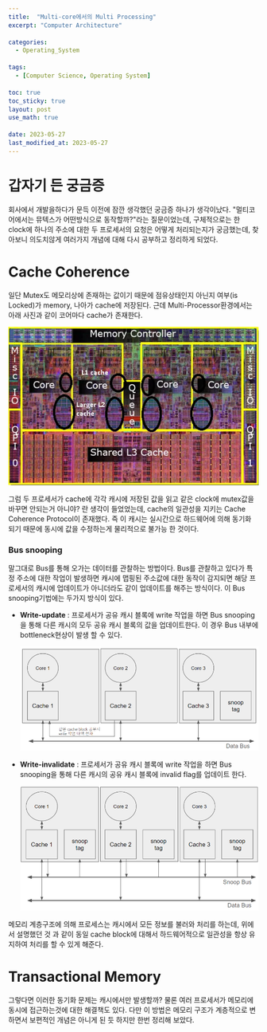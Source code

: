 ```yaml
---
title:  "Multi-core에서의 Multi Processing"
excerpt: "Computer Architecture"

categories:
  - Operating_System

tags:
  - [Computer Science, Operating System]

toc: true
toc_sticky: true
layout: post
use_math: true
 
date: 2023-05-27
last_modified_at: 2023-05-27
---
```


# 갑자기 든 궁금증

회사에서 개발을하다가 문득 이전에 잠깐 생각했던 궁금증 하나가 생각이났다. "멀티코어에서는 뮤텍스가 어떤방식으로 동작할까?"라는 질문이었는데, 구체적으로는 한 clock에 하나의 주소에 대한 두 프로세서의 요청은 어떻게 처리되는지가 궁금했는데, 찾아보니 의도치않게 여러가지 개념에 대해 다시 공부하고 정리하게 되었다.

# Cache Coherence

일단 Mutex도 메모리상에 존재하는 값이기 때문에 점유상태인지 아닌지 여부(is Locked)가 memory, 나아가 cache에 저장된다. 근데 Multi-Processor환경에서는 아래 사진과 같이 코어마다 cache가 존재한다.

![cpu 구조](/assets/img/cache.png)

그럼 두 프로세서가 cache에 각각 캐시에 저장된 값을 읽고 같은 clock에 mutex값을 바꾸면 안되는거 아니야? 란 생각이 들었었는데, cache의 일관성을 지키는 Cache Coherence Protocol이 존재했다. 즉 이 캐시는 실시간으로 하드웨어에 의해 동기화 되기 때문에 동시에 값을 수정하는게 물리적으로 불가능 한 것이다.

### **Bus snooping**

말그대로 Bus를 통해 오가는 데이터를 관찰하는 방법이다. Bus를 관찰하고 있다가 특정 주소에 대한 작업이 발생하면 캐시에 맵핑된 주소값에 대한 동작이 감지되면 해당 프로세서의 캐시에 업데이트가 아니더라도 같이 업데이트를 해주는 방식이다. 이 Bus snooping기법에는 두가지 방식이 있다.

- **Write-update** : 프로세서가 공유 캐시 블록에 write 작업을 하면 Bus snooping을 통해 다른 캐시의 모두 공유 캐시 블록의 값을 업데이트한다. 이 경우 Bus 내부에 bottleneck현상이 발생 할 수 있다.

  ![Write-update](/assets/img/BusSnooping_write.png)

- **Write-invalidate** : 프로세서가 공유 캐시 블록에 write 작업을 하면 Bus snooping을 통해 다른 캐시의 공유 캐시 블록에 invalid flag를 업데이트 한다.

  ![Write-invalidate](/assets/img/BusSnooping_tag.png)

메모리 계층구조에 의해 프로세스는 캐시에서 모든 정보를 불러와 처리를 하는데, 위에서 설명했던 것 과 같이 동일 cache block에 대해서 하드웨어적으로 일관성을 항상 유지하여 처리를 할 수 있게 해준다.


# **Transactional Memory**

그렇다면 이러한 동기화 문제는 캐시에서만 발생할까? 물론 여러 프로세서가 메모리에 동시에 접근하는것에 대한 해결책도 있다. 다만 이 방법은 메모리 구조가 계층적으로 변하면서 보편적인 개념은 아니게 된 듯 하지만 한번 정리해 보았다.

